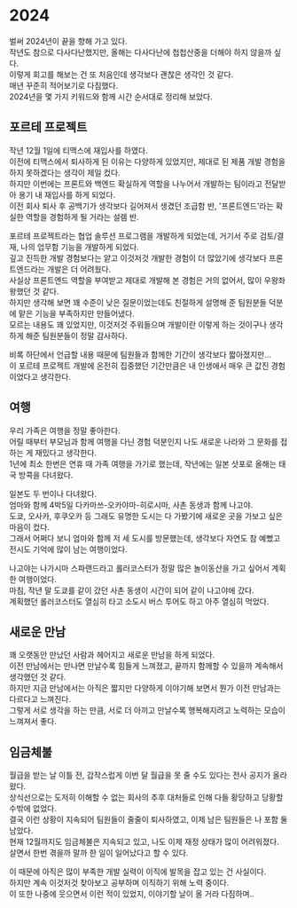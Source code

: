 # 2024
벌써 2024년이 끝을 향해 가고 있다.  
작년도 참으로 다사다난했지만, 올해는 다사다난에 첩첩산중을 더해야 하지 않을까 싶다.  
이렇게 회고를 해보는 건 또 처음인데 생각보다 괜찮은 생각인 것 같다.  
매년 꾸준히 적어보기로 다짐했다.  
2024년을 몇 가지 키워드와 함께 시간 순서대로 정리해 보았다.  

## 포르테 프로젝트
작년 12월 1일에 티맥스에 재입사를 하였다.  
이전에 티맥스에서 퇴사하게 된 이유는 다양하게 있었지만, 제대로 된 제품 개발 경험을 하지 못하겠다는 생각이 제일 컸다.  
하지만 이번에는 프론트와 백엔드 확실하게 역할을 나누어서 개발하는 팀이라고 전달받아 용기 내 재입사를 하게 되었다.  
이전 회사 퇴사 후 공백기가 생각보다 길어져서 생겼던 조급함 반, '프론트엔드'라는 확실한 역할을 경험하게 될 거라는 설렘 반.  

포르테 프로젝트라는 협업 솔루션 프로그램을 개발하게 되었는데, 거기서 주로 검토/결재, 나의 업무함 기능을 개발하게 되었다.  
깊고 진득한 개발 경험보다는 얕고 이것저것 개발한 경험이 더 많았기에 생각보다 프론트엔드라는 개발은 더 어려웠다.  
사실상 프론트엔드 역할을 부여받고 제대로 개발해 본 경험은 거의 없어서, 많이 우왕좌왕했던 것 같다.  
하지만 생각해 보면 꽤 수준이 낮은 질문이었는데도 친절하게 설명해 준 팀원분들 덕분에 맡은 기능을 부족하지만 만들어냈다.  
모르는 내용도 꽤 있었지만, 이것저것 주워들으며 개발이란 이렇게 하는 것이구나 생각하게 해준 팀원분들이 정말 감사하다.  

비록 하단에서 언급할 내용 때문에 팀원들과 함께한 기간이 생각보다 짧아졌지만...  
이 포르테 프로젝트 개발에 온전히 집중했던 기간만큼은 내 인생에서 매우 큰 값진 경험이었다고 생각한다.  

## 여행
우리 가족은 여행을 정말 좋아한다.  
어릴 때부터 부모님과 함께 여행을 다닌 경험 덕분인지 나도 새로운 나라와 그 문화를 접하는 게 재밌다고 생각한다.  
1년에 최소 한번은 연휴 때 가족 여행을 가기로 했는데, 작년에는 일본 삿포로 올해는 태국 방콕을 다녀왔다.  

일본도 두 번이나 다녀왔다.  
엄마와 함께 4박5일 다카마쓰-오카야마-히로시마, 사촌 동생과 함께 나고야.  
도쿄, 오사카, 후쿠오카 등 그래도 유명한 도시는 다 가봤기에 새로운 곳을 가보고 싶은 마음이 컸다.  
그래서 어쩌다 보니 엄마와 함께 저 세 도시를 방문했는데, 생각보다 자연도 참 예뻤고 전시도 기억에 많이 남는 여행이었다.  

나고야는 나가시마 스파랜드라고 롤러코스터가 정말 많은 놀이동산을 가고 싶어서 계획한 여행이었다.  
마침, 작년 말 도쿄를 같이 갔던 사촌 동생이 시간이 되어 같이 나고야에 갔다.  
계획했던 롤러코스터도 열심히 타고 소도시 버스 투어도 하고 아주 열심히 먹었다.  

## 새로운 만남
꽤 오랫동안 만났던 사람과 헤어지고 새로운 만남을 하게 되었다.  
이전 만남에서는 만나면 만날수록 힘들게 느껴졌고, 끝까지 함께할 수 있을까 계속해서 생각했던 것 같다.  
하지만 지금 만남에서는 아직은 짧지만 다양하게 이야기해 보면서 뭔가 이전 만남과는 다르다고 느껴진다.  
그렇게 서로 생각을 하는 만큼, 서로 더 아끼고 만날수록 행복해지려고 노력하는 모습이 느껴져서 좋다.  

## 임금체불
월급을 받는 날 이틀 전, 갑작스럽게 이번 달 월급을 못 줄 수도 있다는 전사 공지가 올라왔다.  
상식선으로는 도저히 이해할 수 없는 회사의 추후 대처들로 인해 다들 황당하고 당황할 수밖에 없었다.  
결국 이런 상황이 지속되어 팀원들이 줄줄이 퇴사하였고, 이제 남은 팀원들은 나 포함 둘 남았다.  
현재 12월까지도 임금체불은 지속되고 있고, 나도 이제 재정 상태가 많이 어려워졌다.  
살면서 한번 겪을까 말까 한 일이 일어났다고 할 수 있다.  

이 때문에 아직은 많이 부족한 개발 실력이 이직에 발목을 잡고 있는 건 사실이다.  
하지만 계속 이것저것 찾아보고 공부하며 이직하기 위해 노력 중이다.  
이 또한 나중에 웃으면서 이런 적이 있었지, 이야기할 날이 올 거라 다짐하며..  